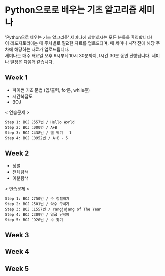 # Python으로로 배우는 기초 알고리즘 세미나
'Python으로 배우는 기초 알고리즘' 세미나에 참여하시는 모든 분들을 환영합니다!  
이 레포지토리에는 매 주차별로 필요한 자료를 업로드되며,
매 세미나 시작 전에 해당 주차에 해당하는 자료가 업로드됩니다.  
세미나는 매주 화요일 오후 9시부터 10시 30분까지, 1시간 30분 동안 진행됩니다. 세미나 일정은 다음과 같습니다.  

## Week 1
- 파이썬 기초 문법 (입/출력, for문, while문)
- 시간복잡도
- BOJ

< 연습문제 >
```
Step 1: BOJ 2557번 / Hello World
Step 2: BOJ 1000번 / A+B
Step 3: BOJ 2438번 / 별 찍기 - 1
Step 4: BOJ 10952번 / A+B - 5
```

## Week 2
- 정렬
- 전체탐색
- 이분탐색

< 연습문제 >
```
Step 1: BOJ 2750번 / 수 정렬하기
Step 2: BOJ 2501번 / 약수 구하기
Step 3: BOJ 11557번 / Yangjojang of The Year
Step 4: BOJ 2309번 / 일곱 난쟁이
Step 5: BOJ 1920번 / 수 찾기
```

## Week 3

## Week 4

## Week 5
